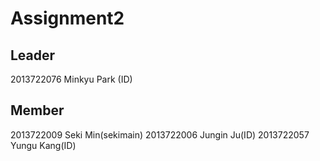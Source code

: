 Assignment2
============

Leader 
------
2013722076 Minkyu Park (ID)

Member
--------
2013722009 Seki Min(sekimain)
2013722006 Jungin Ju(ID)
2013722057 Yungu Kang(ID)